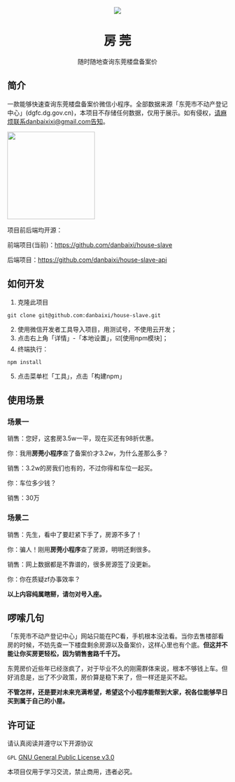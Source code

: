 <p align="center">
 <img src="https://qiniu.yunxiaozhi.cn/scene1.jpg"/>
</p>

<h1 align="center">房 莞</h1>
<div align="center">
    <p>随时随地查询东莞楼盘备案价</p>
</div>

## 简介

一款能够快速查询东莞楼盘备案价微信小程序。全部数据来源「东莞市不动产登记中心」(dgfc.dg.gov.cn)，本项目不存储任何数据，仅用于展示。如有侵权，请麻烦联系danbaixixi@gmail.com告知。

<img width="200" src="https://qiniu.yunxiaozhi.cn/fg_qrcode.jpg">

项目前后端均开源：

前端项目(当前)：https://github.com/danbaixi/house-slave

后端项目：https://github.com/danbaixi/house-slave-api

## 如何开发

1. 克隆此项目

```shell
git clone git@github.com:danbaixi/house-slave.git
```

2. 使用微信开发者工具导入项目，用测试号，不使用云开发；
3. 点击右上角「详情」-「本地设置」，☑️[使用npm模块]；
4. 终端执行：
```shell
npm install
```
5. 点击菜单栏「工具」，点击「构建npm」

## 使用场景

### 场景一

销售：您好，这套房3.5w一平，现在买还有98折优惠。

你：我用**房莞小程序**查了备案价才3.2w，为什么差那么多？

销售：3.2w的房我们也有的，不过你得和车位一起买。

你：车位多少钱？

销售：30万

### 场景二

销售：先生，看中了要赶紧下手了，房源不多了！

你：骗人！刚用**房莞小程序**查了房源，明明还剩很多。

销售：网上数据都是不靠谱的，很多房源签了没更新。

你：你在质疑zf办事效率？

**以上内容纯属瞎掰，请勿对号入座。**

## 啰嗦几句

「东莞市不动产登记中心」网站只能在PC看，手机根本没法看。当你去售楼部看房的时候，不妨先查一下楼盘剩余房源以及备案价，这样心里也有个底。**但这并不能让你买房更轻松，因为销售套路千千万。**

东莞房价近些年已经涨疯了，对于毕业不久的刚需群体来说，根本不够钱上车。但好消息是，出了不少政策，房价算是稳下来了，但一样还是买不起。

**不管怎样，还是要对未来充满希望，希望这个小程序能帮到大家，祝各位能够早日买到属于自己的小屋。**

## 许可证

请认真阅读并遵守以下开源协议

`GPL` [GNU General Public License v3.0](https://github.com/danbaixi/house-slave/blob/main/LICENSE)

本项目仅用于学习交流，禁止商用，违者必究。